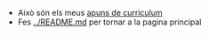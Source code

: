 - Això són els meus [apuns de curriculum](<ANDREU MARTORELL SERRA Curriculum.pdf>)
- Fes [../README.md](<ANDREU MARTORELL SERRA Curriculum.pdf>) per tornar a la pagina principal